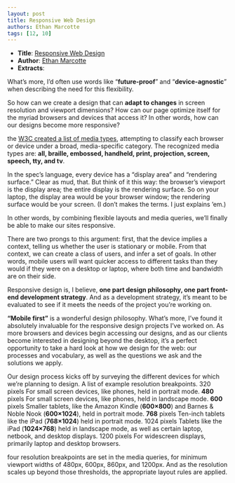 ```yaml
---
layout: post
title: Responsive Web Design
authors: Ethan Marcotte
tags: [12, 10]
---
```


- **Title**: [Responsive Web Design](http://www.abookapart.com/products/responsive-web-design)
- **Author**: [Ethan Marcotte](https://twitter.com/#!/beep)
- **Extracts**:

What’s more, I’d often use words like “**future-proof**” and “**device-agnostic**” when describing the need for this flexibility.

So how can we create a design that can **adapt to changes** in screen resolution and viewport dimensions? How can our page optimize itself for the myriad browsers and devices that access it? In other words, how can our designs become more responsive?

the [W3C created a list of media types](http://www.w3.org/TR/CSS21/media.html#media-types), attempting to classify each browser or device under a broad, media-specific category. The recognized media types are: **all, braille, embossed, handheld, print, projection, screen, speech, tty, and tv**.

In the spec’s language, every device has a “display area” and “rendering surface.” Clear as mud, that. But think of it this way: the browser’s viewport is the display area; the entire display is the rendering surface. So on your laptop, the display area would be your browser window; the rendering surface would be your screen. (I don’t makes the terms. I just explains ’em.)

In other words, by combining flexible layouts and media queries, we’ll finally be able to make our sites responsive.

There are two prongs to this argument: first, that the device implies a context, telling us whether the user is stationary or mobile. From that context, we can create a class of users, and infer a set of goals. In other words, mobile users will want quicker access to different tasks than they would if they were on a desktop or laptop, where both time and bandwidth are on their side.

Responsive design is, I believe, **one part design philosophy, one part front-end development strategy**. And as a development strategy, it’s meant to be evaluated to see if it meets the needs of the project you’re working on.

**“Mobile first”** is a wonderful design philosophy. What’s more, I’ve found it absolutely invaluable for the responsive design projects I’ve worked on. As more browsers and devices begin accessing our designs, and as our clients become interested in designing beyond the desktop, it’s a perfect opportunity to take a hard look at how we design for the web: our processes and vocabulary, as well as the questions we ask and the solutions we apply.

Our design process kicks off by surveying the different devices for which we’re planning to design. A list of example resolution breakpoints. 320 pixels For small screen devices, like phones, held in portrait mode. **480** pixels For small screen devices, like phones, held in landscape mode. **600** pixels Smaller tablets, like the Amazon Kindle (**600×800**) and Barnes & Noble Nook (**600×1024**), held in portrait mode. **768** pixels Ten-inch tablets like the iPad (**768×1024**) held in portrait mode. 1024 pixels Tablets like the iPad (**1024×768**) held in landscape mode, as well as certain laptop, netbook, and desktop displays. 1200 pixels For widescreen displays, primarily laptop and desktop browsers.

four resolution breakpoints are set in the media queries, for minimum viewport widths of 480px, 600px, 860px, and 1200px. And as the resolution scales up beyond those thresholds, the appropriate layout rules are applied.
